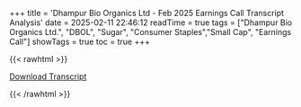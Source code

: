 +++
title = 'Dhampur Bio Organics Ltd - Feb 2025 Earnings Call Transcript Analysis'
date = 2025-02-11 22:46:12
readTime = true
tags = ["Dhampur Bio Organics Ltd.", "DBOL", "Sugar", "Consumer Staples","Small Cap", "Earnings Call"]
showTags = true
toc = true
+++



{{< rawhtml >}}

<div class="button-container">    
    <a href="https://www.bseindia.com/stockinfo/AnnPdfOpen.aspx?Pname=780a371e-b76d-4689-9cd4-7d500cc613ab.pdf" target="_blank" class="report-button">
      <i class="fas fa-file-pdf"></i> Download Transcript
    </a>
</div>
    
{{< /rawhtml >}}
